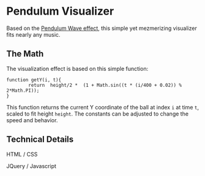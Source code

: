 # Pendulum Visualizer

Based on the [Pendulum Wave effect](https://www.youtube.com/watch?v=yVkdfJ9PkRQ), this simple yet mezmerizing visualizer fits nearly any music.

## The Math

The visualization effect is based on this simple function:

```
function getY(i, t){
		return  height/2 *  (1 + Math.sin((t * (i/400 + 0.02)) % 2*Math.PI));
}
```
This function returns the current Y coordinate of the ball at index `i` at time `t`, scaled to fit height `height`. The constants can be adjusted to change the speed and behavior.


## Technical Details

HTML / CSS

JQuery / Javascript

